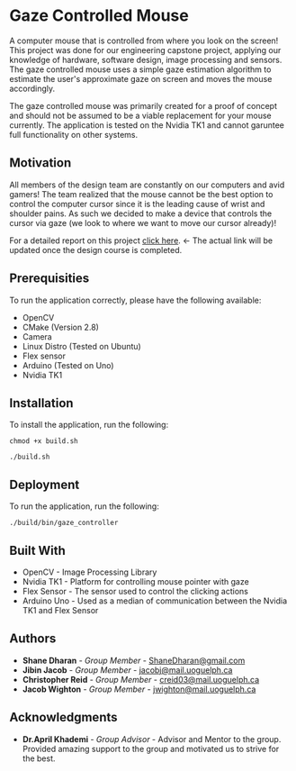 # Gaze Controlled Mouse

A computer mouse that is controlled from where you look on the screen! This project was done for our engineering capstone project, applying our knowledge of hardware, software design, image processing and sensors. The gaze controlled mouse uses a simple gaze estimation algorithm to estimate the user's approximate gaze on screen and moves the mouse accordingly. 

The gaze controlled mouse was primarily created for a proof of concept and should not be assumed to be a viable replacement for your mouse currently. The application is tested on the Nvidia TK1 and cannot garuntee full functionality on other systems. 

## Motivation 

All members of the design team are constantly on our computers and avid gamers! The team realized that the mouse cannot be the best option to control the computer cursor since it is the leading cause of wrist and shoulder pains. As such we decided to make a device that controls the cursor via gaze (we look to where we want to move our cursor already)!

For a detailed report on this project [click here](https://drive.google.com/file/d/0B5J4fyc-kUutSGZIQklOanFFWlE/view?usp=sharing). <- The actual link will be updated once the design course is completed.

## Prerequisities

To run the application correctly, please have the following available: 
* OpenCV
* CMake (Version 2.8)
* Camera
* Linux Distro (Tested on Ubuntu)
* Flex sensor
* Arduino (Tested on Uno)
* Nvidia TK1  

## Installation

To install the application, run the following:
```
chmod +x build.sh
```

```
./build.sh
```

## Deployment

To run the application, run the following:
```
./build/bin/gaze_controller
```

## Built With

* OpenCV - Image Processing Library
* Nvidia TK1 - Platform for controlling mouse pointer with gaze
* Flex Sensor - The sensor used to control the clicking actions
* Arduino Uno - Used as a median of communication between the Nvidia TK1 and Flex Sensor 

## Authors

* **Shane Dharan** - *Group Member* - ShaneDharan@gmail.com
* **Jibin Jacob** - *Group Member* - jacobj@mail.uoguelph.ca
* **Christopher Reid** - *Group Member* - creid03@mail.uoguelph.ca
* **Jacob Wighton** - *Group Member* - jwighton@mail.uoguelph.ca

## Acknowledgments

* **Dr.April Khademi** - *Group Advisor* - Advisor and Mentor to the group. Provided amazing support to the group and motivated us to strive for the best.
